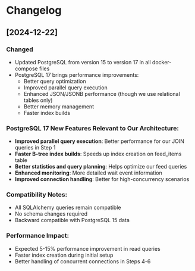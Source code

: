 # Changelog

## [2024-12-22]

### Changed
- Updated PostgreSQL from version 15 to version 17 in all docker-compose files
- PostgreSQL 17 brings performance improvements:
  - Better query optimization
  - Improved parallel query execution
  - Enhanced JSON/JSONB performance (though we use relational tables only)
  - Better memory management
  - Faster index builds

### PostgreSQL 17 New Features Relevant to Our Architecture:
- **Improved parallel query execution**: Better performance for our JOIN queries in Step 1
- **Faster B-tree index builds**: Speeds up index creation on feed_items table
- **Better statistics and query planning**: Helps optimize our feed queries
- **Enhanced monitoring**: More detailed wait event information
- **Improved connection handling**: Better for high-concurrency scenarios

### Compatibility Notes:
- All SQLAlchemy queries remain compatible
- No schema changes required
- Backward compatible with PostgreSQL 15 data

### Performance Impact:
- Expected 5-15% performance improvement in read queries
- Faster index creation during initial setup
- Better handling of concurrent connections in Steps 4-6